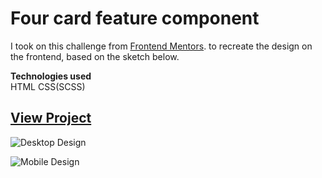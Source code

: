 # Four card feature component

I took on this challenge from [Frontend Mentors](https://www.frontendmentor.io/challenges/four-card-feature-section-weK1eFYK/intro). to recreate the design on the frontend, based on the sketch below.

**Technologies used** <br>
HTML CSS(SCSS)

## [View Project](https://ejiroghene15.github.io/Playground/Project2-four-card-feature-section/)

![Desktop Design](https://ejiroghene15.github.io/Playground/Project2-four-card-feature-section/design/desktop-design.jpg)

![Mobile Design](https://ejiroghene15.github.io/Playground/Project2-four-card-feature-section/design/mobile-design.jpg)
